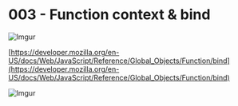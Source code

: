 # 003 - Function context & bind

![Imgur](https://i.imgur.com/svmfuEn.png)

 [https://developer.mozilla.org/en-US/docs/Web/JavaScript/Reference/Global_Objects/Function/bind](https://developer.mozilla.org/en-US/docs/Web/JavaScript/Reference/Global_Objects/Function/bind)

![Imgur](https://i.imgur.com/wRjin6S.png)  